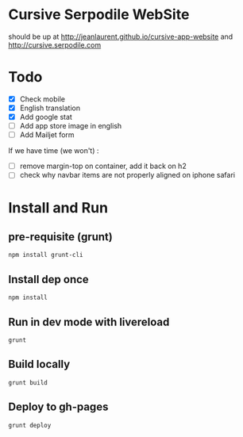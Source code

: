 # Cursive Serpodile WebSite

should be up at http://jeanlaurent.github.io/cursive-app-website and http://cursive.serpodile.com

# Todo

  * [X] Check mobile
  * [X] English translation
  * [X] Add google stat
  * [ ] Add app store image in english
  * [ ] Add Mailjet form

If we have time (we won't) :

  * [ ] remove margin-top on container, add it back on h2
  * [ ] check why navbar items are not properly aligned on iphone safari

# Install and Run

## pre-requisite (grunt)
```
npm install grunt-cli
```

## Install dep once
```
npm install
````

## Run in dev mode with livereload
```
grunt
```

## Build locally
```
grunt build
```

## Deploy to gh-pages
```
grunt deploy
````
